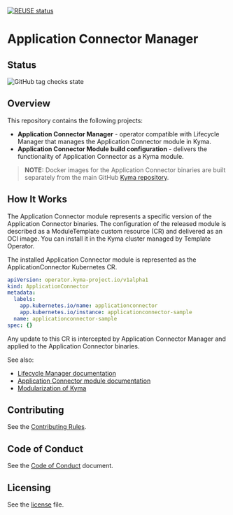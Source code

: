 [![REUSE status](https://api.reuse.software/badge/github.com/kyma-project/application-connector-manager)](https://api.reuse.software/info/github.com/kyma-project/application-connector-manager)


# Application Connector Manager

## Status

![GitHub tag checks state](https://img.shields.io/github/checks-status/kyma-project/application-connector-manager/main?label=application-connector-operator&link=https%3A%2F%2Fgithub.com%2Fkyma-project%2Fapplication-connector-manager%2Fcommits%2Fmain)

## Overview

This repository contains the following projects:

- **Application Connector Manager** - operator compatible with Lifecycle Manager that manages the Application Connector module in Kyma.
- **Application Connector Module build configuration** - delivers the functionality of Application Connector as a Kyma module.

> **NOTE:** Docker images for the Application Connector binaries are built separately from the main GitHub [Kyma repository](https://github.com/kyma-project/kyma/).
 
## How It Works 
 
The Application Connector module represents a specific version of the Application Connector binaries.
The configuration of the released module is described as a ModuleTemplate custom resource (CR) and delivered as an OCI image.
You can install it in the Kyma cluster managed by Template Operator.

The installed Application Connector module is represented as the ApplicationConnector Kubernetes CR.

```yaml
apiVersion: operator.kyma-project.io/v1alpha1
kind: ApplicationConnector
metadata:
  labels:
    app.kubernetes.io/name: applicationconnector
    app.kubernetes.io/instance: applicationconnector-sample
  name: applicationconnector-sample
spec: {}
```

Any update to this CR is intercepted by Application Connector Manager and applied to the Application Connector binaries.

See also:
- [Lifecycle Manager documentation](https://github.com/kyma-project/lifecycle-manager#lifecycle-manager)
- [Application Connector module documentation](docs/user/README.md) 
- [Modularization of Kyma](https://kyma-project.io/#/?id=kyma-modules)

## Contributing

See the [Contributing Rules](CONTRIBUTING.md).

## Code of Conduct

See the [Code of Conduct](CODE_OF_CONDUCT.md) document.

## Licensing

See the [license](./LICENSE) file.

